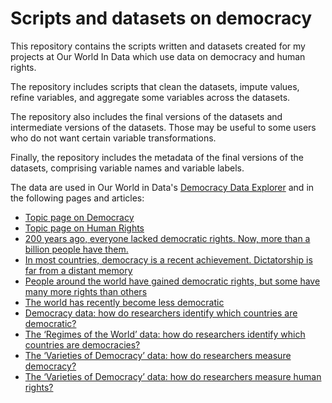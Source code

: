 # Scripts and datasets on democracy

This repository contains the scripts written and datasets created for my projects at Our World In Data which use data on democracy and human rights.

The repository includes scripts that clean the datasets, impute values, refine variables, and aggregate some variables across the datasets.

The repository also includes the final versions of the datasets and intermediate versions of the datasets. Those may be useful to some users who do not want certain variable transformations.

Finally, the repository includes the metadata of the final versions of the datasets, comprising variable names and variable labels.

The data are used in Our World in Data's [Democracy Data Explorer](https://ourworldindata.org/explorers/democracy) and in the following pages and articles:
- [Topic page on Democracy](https://ourworldindata.org/democracy)
- [Topic page on Human Rights](https://ourworldindata.org/human-rights)
- [200 years ago, everyone lacked democratic rights. Now, more than a billion people have them.](https://ourworldindata.org/democratic-rights)
- [In most countries, democracy is a recent achievement. Dictatorship is far from a distant memory](https://ourworldindata.org/democracies-age)
- [People around the world have gained democratic rights, but some have many more rights than others](https://ourworldindata.org/democratic-world)
- [The world has recently become less democratic](https://ourworldindata.org/less-democratic)
- [Democracy data: how do researchers identify which countries are democratic?](https://ourworldindata.org/democracies-measurement)
- [The ‘Regimes of the World’ data: how do researchers identify which countries are democracies?](https://ourworldindata.org/regimes-of-the-world-data)
- [The ‘Varieties of Democracy’ data: how do researchers measure democracy?](https://ourworldindata.org/vdem-electoral-democracy-data)
- [The ‘Varieties of Democracy’ data: how do researchers measure human rights?](https://ourworldindata.org/vdem-human-rights-data)
